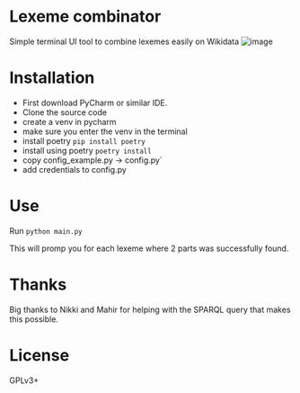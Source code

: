 # Lexeme combinator
Simple terminal UI tool to combine lexemes easily on Wikidata
![image](https://user-images.githubusercontent.com/68460690/220359748-8a8bbf67-6516-4adc-9414-7957e05b7ac7.png)

# Installation
* First download PyCharm or similar IDE.
* Clone the source code
* create a venv in pycharm
* make sure you enter the venv in the terminal
* install poetry `pip install poetry`
* install using poetry `poetry install`
* copy config_example.py -> config.py`
* add credentials to config.py

# Use
Run `python main.py`

This will promp you for each lexeme where 2 parts was successfully found.

# Thanks
Big thanks to Nikki and Mahir for helping 
with the SPARQL query that makes this possible.

# License
GPLv3+
